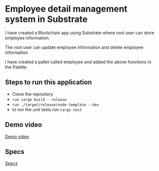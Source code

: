 # Employee detail management system in Substrate

I have created a Blockchain app using Substrate where root user can store employee information.

The root user can update employee information and delete employee information

I have created a pallet called employee and added  the above functions in the Palette. 




##  Steps to run this application

- Clone the repository
- ```run cargo build --release```
- ```run ./target/release/node-template --dev```
- to run the unit tests run ```cargo test```



## Demo video

<a href="https://drive.google.com/file/d/1bff0MipDszUAG7Xt8LLvllNIPOdT4f02/view?usp=share_link"> Demo video</a>

## Specs
<a href="https://drive.google.com/file/d/1zerD9lD5jokWrQQPkt2s0vPkDlK_nmoL/view?usp=share_link">Specs</a>
